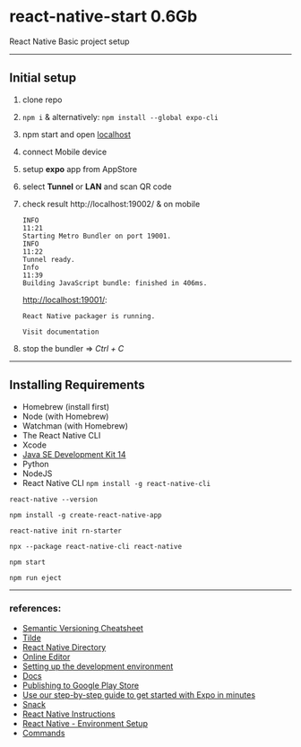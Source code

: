 # react-native-start 0.6Gb
React Native Basic project setup


-------------------------------

## Initial setup

1) clone repo
2) ```npm i``` & alternatively: ```npm install --global expo-cli```
3) npm start and open [localhost](http://localhost:19002/)
4) connect Mobile device
5) setup **expo** app from AppStore
6) select **Tunnel** or **LAN** and scan QR code
7) check result http://localhost:19002/ & on mobile

    ```
    INFO
    11:21
    Starting Metro Bundler on port 19001.
    INFO
    11:22
    Tunnel ready.
    Info
    11:39
    Building JavaScript bundle: finished in 406ms.
    ```
    
    [http://localhost:19001/](http://localhost:19001/):
    
    ``` 
    React Native packager is running.

    Visit documentation
    ```
    

8) stop the bundler => *Ctrl + C*

------------------------------

## Installing Requirements


  - Homebrew (install first)
  - Node (with Homebrew)
  - Watchman (with Homebrew)
  - The React Native CLI
  - Xcode
  - [Java SE Development Kit 14](https://www.oracle.com/java/technologies/javase-jdk14-downloads.html)
  - Python 
  - NodeJS
  - React Native CLI ```npm install -g react-native-cli```



```
react-native --version

npm install -g create-react-native-app

react-native init rn-starter

npx --package react-native-cli react-native

npm start

npm run eject

```

-------------------------------

### references:

- [Semantic Versioning Cheatsheet](https://bytearcher.com/goodies/semantic-versioning-cheatsheet/)
- [Tilde](https://bytearcher.com/articles/semver-explained-why-theres-a-caret-in-my-package-json/)
- [React Native Directory](https://reactnative.directory/)
- [Online Editor](https://snack.expo.io/)
- [Setting up the development environment](https://reactnative.dev/docs/environment-setup)
- [Docs](https://reactnative.dev/docs/)
- [Publishing to Google Play Store](https://reactnative.dev/docs/signed-apk-android)
- [Use our step-by-step guide to get started with Expo in minutes](https://expo.io/learn)
- [Snack](https://snack.expo.io/)
- [React Native Instructions](https://aka.ms/ReactNative)
- [React Native - Environment Setup](https://www.tutorialspoint.com/react_native/react_native_environment_setup.htm)
- [Commands](https://medium.com/unpacking-react-native/react-native-cli-8e17281a3d7d)
